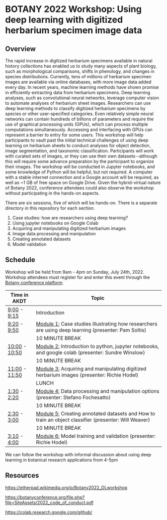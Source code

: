 # BOTANY 2022 Workshop: Using deep learning with digitized herbarium specimen image data

## Overview

The rapid increase in digitized herbarium specimens available in natural history collections has enabled us to study many aspects of plant biology, such as morphological comparisons, shifts in phenology, and changes in species distributions. Currently, tens of millions of herbarium specimen images are available via online databases, with more image data added every day. In recent years, machine learning methods have shown promise in efficiently extracting data from herbarium specimens. Deep learning analyses, such as convolutional neural networks, leverage computer vision to automate analyses of herbarium sheet images. Researchers can use deep learning methods to classify digitized herbarium specimens by species or other user-specified categories. Even relatively simple neural networks can contain hundreds of billions of parameters and require the use of graphical processing units (GPUs), which can process multiple computations simultaneously. Accessing and interfacing with GPUs can represent a barrier to entry for some users. This workshop will help participants to vault past the initial technical challenges of using deep learning on herbarium sheets to conduct analyses for object detection, image segmentation, and taxonomic classification. Participants will work with curated sets of images, or they can use their own datasets--although this will require some advance preparation by the participant to organize their images. The workshop will be conducted in Jupyter notebooks, and some knowledge of Python will be helpful, but not required. A computer with a stable internet connection and a Google account will be required, as well as ~1 GB of free space on Google Drive. Given the hybrid-virtual nature of Botany 2022, conference attendees could also observe the workshop without participating in the hands-on aspects.

There are six sessions, five of which will be hands-on. There is a separate directory in this repository for each section.
1. Case studies: how are researchers using deep learning?
2. Using jupyter notebooks on Google Colab
3. Acquiring and manipulating digitized herbarium images
4. Image data processing and manipulation
5. Creating annotated datasets
6. Model validation

## Schedule
Workshop will be held from 9am - 4pm on Sunday, July 24th, 2022. Workshop attendees must register for and enter this event through the [Botany conference platform](https://botanyconference.org/).

| Time in AKDT | Topic |
| --- | --- |
| [9:00](https://www.timeanddate.com/worldclock/converter.html?iso=20220724T170000&p1=18) - [9:15](https://www.timeanddate.com/worldclock/converter.html?iso=20220724T171500&p1=18) | Introduction |
| [9:20](https://www.timeanddate.com/worldclock/converter.html?iso=20220724T172000&p1=18) - [9:50](https://www.timeanddate.com/worldclock/converter.html?iso=20220724T175000&p1=18) | [Module 1:](1_case_studies) Case studies illustrating how researchers are using deep learning (presenter: Pam Soltis) |
| | 10 MINUTE BREAK |
| [10:00](https://www.timeanddate.com/worldclock/converter.html?iso=20220724T180000&p1=18) - [10:50](https://www.timeanddate.com/worldclock/converter.html?iso=20220724T185000&p1=18) | [Module 2:](2_jupyter_on_colab) Introduction to python, jupyter notebooks, and google colab (presenter: Sundre Winslow) |
| | 10 MINUTE BREAK |
| [11:00](https://www.timeanddate.com/worldclock/converter.html?iso=20220724T190000&p1=18) - [11:50](https://www.timeanddate.com/worldclock/converter.html?iso=20220724T195000&p1=18) | [Module 3:](3_image_acquisition) Acquiring and manipulating digitized herbarium images (presenter: Richie Hodel) |
| | LUNCH |
| [1:30](https://www.timeanddate.com/worldclock/converter.html?iso=20220724T2130000&p1=18) - [2:20](https://www.timeanddate.com/worldclock/converter.html?iso=20220724T2220000&p1=18) | [Module 4:](4_data_processing) Data processing and manipulation options (presenter: Stefano Fochesatto) |
| | 10 MINUTE BREAK |
| [2:30](https://www.timeanddate.com/worldclock/converter.html?iso=20220724T2230000&p1=18) - [3:00](https://www.timeanddate.com/worldclock/converter.html?iso=20220724T2300000&p1=18) | [Module 5:](5_create_annotated_datasets) Creating annotated datasets and How to train an object classifier (presenter: Will Weaver) |
| | 10 MINUTE BREAK |
| [3:10](https://www.timeanddate.com/worldclock/converter.html?iso=20220724T2310000&p1=18) - [4:00](https://www.timeanddate.com/worldclock/converter.html?iso=20220724T2400000&p1=18) | [Module 6:](6_model_training) Model training and validation (presenter: Richie Hodel) |

We can follow the workshop with informal discussion about using deep learning in botanical research applications from 4-5pm

## Resources

https://etherpad.wikimedia.org/p/Botany2022_DLworkshop

https://botanyconference.org/file.php?file=SiteAssets/2022_code_of_conduct.pdf

https://colab.research.google.com/github/
